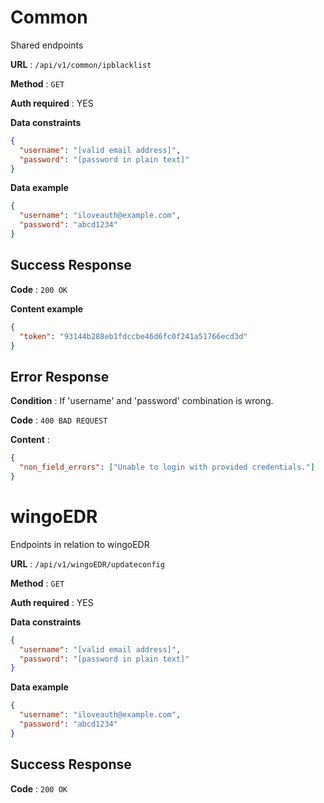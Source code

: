 # Common

Shared endpoints

**URL** : `/api/v1/common/ipblacklist`

**Method** : `GET`

**Auth required** : YES

**Data constraints**

```json
{
  "username": "[valid email address]",
  "password": "[password in plain text]"
}
```

**Data example**

```json
{
  "username": "iloveauth@example.com",
  "password": "abcd1234"
}
```

## Success Response

**Code** : `200 OK`

**Content example**

```json
{
  "token": "93144b288eb1fdccbe46d6fc0f241a51766ecd3d"
}
```

## Error Response

**Condition** : If 'username' and 'password' combination is wrong.

**Code** : `400 BAD REQUEST`

**Content** :

```json
{
  "non_field_errors": ["Unable to login with provided credentials."]
}
```

# wingoEDR

Endpoints in relation to wingoEDR

**URL** : `/api/v1/wingoEDR/updateconfig`

**Method** : `GET`

**Auth required** : YES

**Data constraints**

```json
{
  "username": "[valid email address]",
  "password": "[password in plain text]"
}
```

**Data example**

```json
{
  "username": "iloveauth@example.com",
  "password": "abcd1234"
}
```

## Success Response

**Code** : `200 OK`
